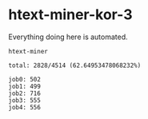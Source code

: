 # htext-miner-kor-3

Everything doing here is automated.

```
htext-miner

total: 2828/4514 (62.64953478068232%)

job0: 502
job1: 499
job2: 716
job3: 555
job4: 556
```